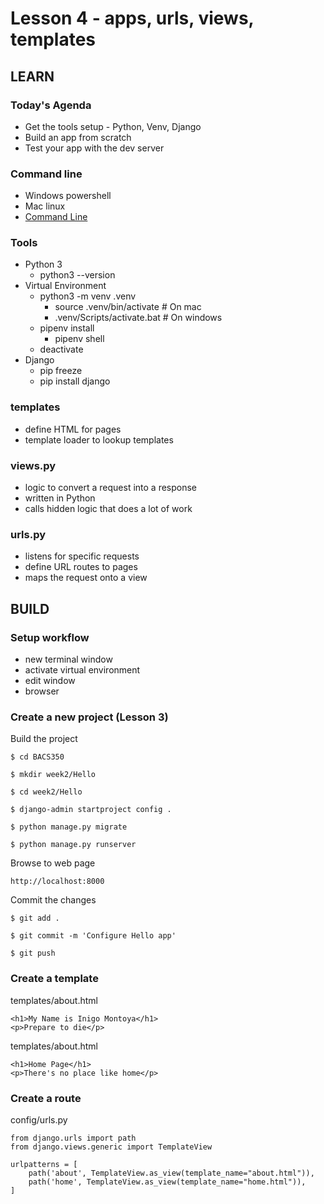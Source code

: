 # Lesson 4 - apps, urls, views, templates

## LEARN

### Today's Agenda
* Get the tools setup - Python, Venv, Django
* Build an app from scratch
* Test your app with the dev server


### Command line
* Windows powershell
* Mac linux
* [Command Line](../docs/CommandLine)


### Tools
* Python 3
    * python3 --version
* Virtual Environment
    * python3 -m venv .venv
        * source .venv/bin/activate  # On mac
        * .venv/Scripts/activate.bat # On windows
    * pipenv install
        * pipenv shell
    * deactivate
* Django
    * pip freeze
    * pip install django


### templates
* define HTML for pages
* template loader to lookup templates


### views.py
* logic to convert a request into a response
* written in Python
* calls hidden logic that does a lot of work


### urls.py
* listens for specific requests
* define URL routes to pages
* maps the request onto a view



## BUILD

### Setup workflow
* new terminal window
* activate virtual environment
* edit window
* browser


### Create a new project  (Lesson 3)

Build the project

    $ cd BACS350

    $ mkdir week2/Hello

    $ cd week2/Hello

    $ django-admin startproject config .

    $ python manage.py migrate

    $ python manage.py runserver


Browse to web page

    http://localhost:8000


Commit the changes

    $ git add .

    $ git commit -m 'Configure Hello app'

    $ git push


### Create a template

templates/about.html

    <h1>My Name is Inigo Montoya</h1>
    <p>Prepare to die</p>


templates/about.html

    <h1>Home Page</h1>
    <p>There's no place like home</p>


### Create a route

config/urls.py

    from django.urls import path
    from django.views.generic import TemplateView
    
    urlpatterns = [
        path('about', TemplateView.as_view(template_name="about.html")),
        path('home', TemplateView.as_view(template_name="home.html")),
    ]

